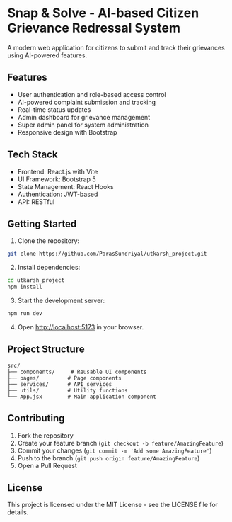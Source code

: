 # Snap & Solve - AI-based Citizen Grievance Redressal System

A modern web application for citizens to submit and track their grievances using AI-powered features.

## Features

- User authentication and role-based access control
- AI-powered complaint submission and tracking
- Real-time status updates
- Admin dashboard for grievance management
- Super admin panel for system administration
- Responsive design with Bootstrap

## Tech Stack

- Frontend: React.js with Vite
- UI Framework: Bootstrap 5
- State Management: React Hooks
- Authentication: JWT-based
- API: RESTful

## Getting Started

1. Clone the repository:
```bash
git clone https://github.com/ParasSundriyal/utkarsh_project.git
```

2. Install dependencies:
```bash
cd utkarsh_project
npm install
```

3. Start the development server:
```bash
npm run dev
```

4. Open [http://localhost:5173](http://localhost:5173) in your browser.

## Project Structure

```
src/
├── components/     # Reusable UI components
├── pages/         # Page components
├── services/      # API services
├── utils/         # Utility functions
└── App.jsx        # Main application component
```

## Contributing

1. Fork the repository
2. Create your feature branch (`git checkout -b feature/AmazingFeature`)
3. Commit your changes (`git commit -m 'Add some AmazingFeature'`)
4. Push to the branch (`git push origin feature/AmazingFeature`)
5. Open a Pull Request

## License

This project is licensed under the MIT License - see the LICENSE file for details.
